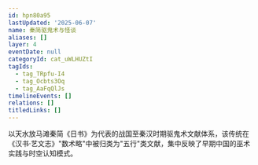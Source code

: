 ```yaml
---
id: hpn80a95
lastUpdated: '2025-06-07'
name: 秦简驱鬼术与怪谈
aliases: []
layer: 4
eventDate: null
categoryId: cat_uWLHUZtI
tagIds:
  - tag_TRpfu-I4
  - tag_Ocbts3Oq
  - tag_AaFqQlJs
timelineEvents: []
relations: []
titledLinks: []
---
```

以天水放马滩秦简《日书》为代表的战国至秦汉时期驱鬼术文献体系，该传统在《汉书·艺文志》"数术略"中被归类为"五行"类文献，集中反映了早期中国的巫术实践与时空认知模式。
